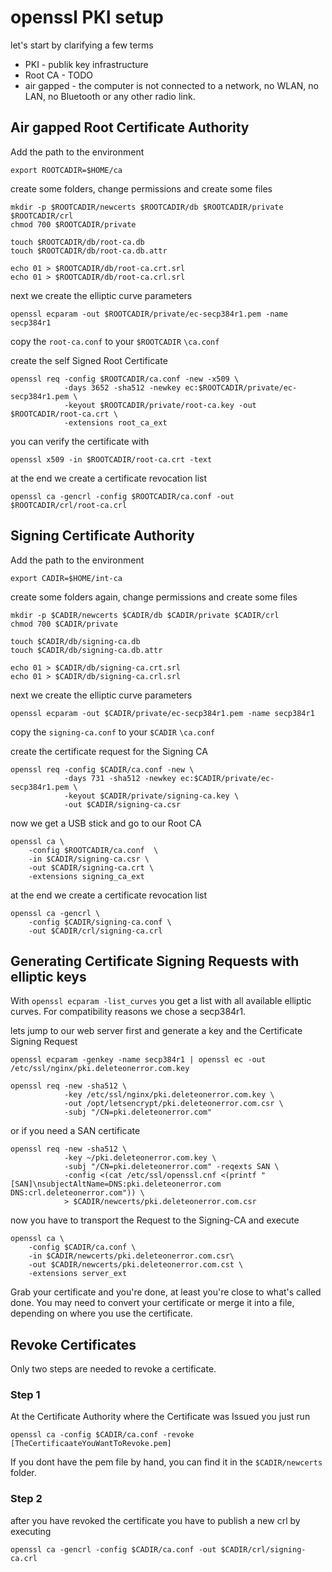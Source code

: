 # openssl PKI setup

let's start by clarifying a few terms

* PKI - publik key infrastructure
* Root CA - TODO
* air gapped - the computer is not connected to a network, no WLAN, no LAN,
                no Bluetooth or any other radio link.

## Air gapped Root Certificate Authority

Add the path to the environment

``` terminal
export ROOTCADIR=$HOME/ca

```

create some folders, change permissions and create some files

``` terminal
mkdir -p $ROOTCADIR/newcerts $ROOTCADIR/db $ROOTCADIR/private $ROOTCADIR/crl
chmod 700 $ROOTCADIR/private

touch $ROOTCADIR/db/root-ca.db
touch $ROOTCADIR/db/root-ca.db.attr

echo 01 > $ROOTCADIR/db/root-ca.crt.srl
echo 01 > $ROOTCADIR/db/root-ca.crl.srl
```

next we create the elliptic curve parameters

``` terminal
openssl ecparam -out $ROOTCADIR/private/ec-secp384r1.pem -name secp384r1

```

copy the `root-ca.conf` to your `$ROOTCADIR` `\ca.conf`  
  
create the self Signed Root Certificate

``` terminal
openssl req -config $ROOTCADIR/ca.conf -new -x509 \
            -days 3652 -sha512 -newkey ec:$ROOTCADIR/private/ec-secp384r1.pem \
            -keyout $ROOTCADIR/private/root-ca.key -out $ROOTCADIR/root-ca.crt \
            -extensions root_ca_ext
```

you can verify the certificate with

`openssl x509 -in $ROOTCADIR/root-ca.crt -text`

at the end we create a certificate revocation list

``` terminal
openssl ca -gencrl -config $ROOTCADIR/ca.conf -out $ROOTCADIR/crl/root-ca.crl
```

## Signing Certificate Authority

Add the path to the environment

``` terminal
export CADIR=$HOME/int-ca

```

create some folders again, change permissions and create some files

``` terminal
mkdir -p $CADIR/newcerts $CADIR/db $CADIR/private $CADIR/crl
chmod 700 $CADIR/private

touch $CADIR/db/signing-ca.db
touch $CADIR/db/signing-ca.db.attr

echo 01 > $CADIR/db/signing-ca.crt.srl
echo 01 > $CADIR/db/signing-ca.crl.srl
```

next we create the elliptic curve parameters

``` terminal
openssl ecparam -out $CADIR/private/ec-secp384r1.pem -name secp384r1

```

copy the `signing-ca.conf` to your `$CADIR` `\ca.conf`  
  
create the certificate request for the Signing CA

``` terminal
openssl req -config $CADIR/ca.conf -new \
            -days 731 -sha512 -newkey ec:$CADIR/private/ec-secp384r1.pem \
            -keyout $CADIR/private/signing-ca.key \
            -out $CADIR/signing-ca.csr
```

now we get a USB stick and go to our Root CA

``` terminal
openssl ca \
    -config $ROOTCADIR/ca.conf  \
    -in $CADIR/signing-ca.csr \
    -out $CADIR/signing-ca.crt \
    -extensions signing_ca_ext
```

at the end we create a certificate revocation list

``` terminal
openssl ca -gencrl \
    -config $CADIR/signing-ca.conf \
    -out $CADIR/crl/signing-ca.crl
```

## Generating Certificate Signing Requests with elliptic keys

With `openssl ecparam -list_curves` you get a list with all available elliptic curves.
For compatibility reasons we chose a secp384r1.

lets jump to our web server first and generate a key and the Certificate Signing Request

``` terminal
openssl ecparam -genkey -name secp384r1 | openssl ec -out /etc/ssl/nginx/pki.deleteonerror.com.key

openssl req -new -sha512 \
            -key /etc/ssl/nginx/pki.deleteonerror.com.key \
            -out /opt/letsencrypt/pki.deleteonerror.com.csr \
            -subj "/CN=pki.deleteonerror.com"
```

or if you need a SAN certificate

``` terminal
openssl req -new -sha512 \
            -key ~/pki.deleteonerror.com.key \
            -subj "/CN=pki.deleteonerror.com" -reqexts SAN \
            -config <(cat /etc/ssl/openssl.cnf <(printf "[SAN]\nsubjectAltName=DNS:pki.deleteonerror.com DNS:crl.deleteonerror.com")) \
            > $CADIR/newcerts/pki.deleteonerror.com.csr
```

now you have to transport the Request to the Signing-CA and execute

```terminal
openssl ca \
    -config $CADIR/ca.conf \
    -in $CADIR/newcerts/pki.deleteonerror.com.csr\
    -out $CADIR/newcerts/pki.deleteonerror.com.cst \
    -extensions server_ext
```

Grab your certificate and you're done, at least you're close to what's called done.
You may need to convert your certificate or merge it into a file, depending on where you use the certificate.

## Revoke Certificates

Only two steps are needed to revoke a certificate.

### Step 1

At the Certificate Authority where the Certificate was Issued you just run

``` terminal
openssl ca -config $CADIR/ca.conf -revoke [TheCertificaateYouWantToRevoke.pem]
```

If you dont have the pem file by hand, you can find it in the `$CADIR/newcerts` folder.

### Step 2

after you have revoked the certificate you have to publish a new crl by executing

``` terminal
openssl ca -gencrl -config $CADIR/ca.conf -out $CADIR/crl/signing-ca.crl
```
